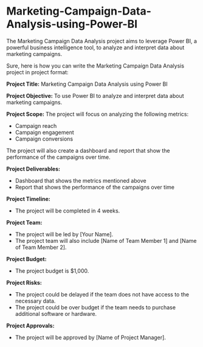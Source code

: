 # Marketing-Campaign-Data-Analysis-using-Power-BI
The Marketing Campaign Data Analysis project aims to leverage Power BI, a powerful business intelligence tool, to analyze and interpret data about marketing campaigns.

Sure, here is how you can write the Marketing Campaign Data Analysis project in project format:

**Project Title:** Marketing Campaign Data Analysis using Power BI

**Project Objective:** To use Power BI to analyze and interpret data about marketing campaigns.

**Project Scope:** The project will focus on analyzing the following metrics:

* Campaign reach
* Campaign engagement
* Campaign conversions

The project will also create a dashboard and report that show the performance of the campaigns over time.

**Project Deliverables:**

* Dashboard that shows the metrics mentioned above
* Report that shows the performance of the campaigns over time

**Project Timeline:**

* The project will be completed in 4 weeks.

**Project Team:**

* The project will be led by [Your Name].
* The project team will also include [Name of Team Member 1] and [Name of Team Member 2].

**Project Budget:**

* The project budget is \$1,000.

**Project Risks:**

* The project could be delayed if the team does not have access to the necessary data.
* The project could be over budget if the team needs to purchase additional software or hardware.

**Project Approvals:**

* The project will be approved by [Name of Project Manager].
